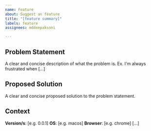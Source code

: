 ```yaml
---
name: Feature
about: Suggest an feature
title: "[feature summary]"
labels: feature
assignees: mddeepaksoni

---
```


## Problem Statement
A clear and concise description of what the problem is. Ex. I'm always frustrated when [...]

## Proposed Solution
A clear and concise proposed solution to the problem statement.

## Context
**Version/s**: [e.g. 0.0.1]
**OS**: [e.g. macos]
**Browser**: [e.g. chrome] [...]